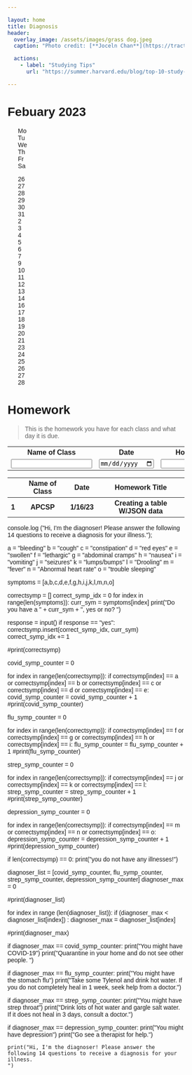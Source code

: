 ```yaml
---

layout: home
title: Diagnosis
header:
  overlay_image: /assets/images/grass dog.jpeg
  caption: "Photo credit: [**Joceln Chan**](https://tractive.com/blog/en/safety/grass-awns-can-be-deadly-dangerous-for-your-dog-2)" 

  actions:
    - label: "Studying Tips"
      url: "https://summer.harvard.edu/blog/top-10-study-tips-to-study-like-a-harvard-student/"

---
```


<head>
<style>
* {box-sizing: border-box;}
ul {list-style-type: none;}
body {font-family: Verdan a, sans-serif;}

.month {
  padding: 70px 25px;
  width: 100%;
  background: ;
  text-align: center;
}

.month ul {
  margin: 0;
  padding: 0;
}

.month ul li {
  color: white;
  font-size: 20px;
  text-transform: uppercase;
  letter-spacing: 3px;
}

.weekdays {
  margin: 0;
  padding: 10px 0;
  background-color: #ddd;
}

.weekdays li {
  display: inline-block;
  width: 13.6%;
  color: #666;
  text-align: center;
}

.days {
  padding: 10px 0;
  background: #eee;
  margin: 0;
}

.days li {
  list-style-type: none;
  display: inline-block;
  width: 13.6%;
  text-align: center;
  margin-bottom: 5px;
  font-size:12px;
  color: #777;
}

.days li .active {
  padding: 5px;
  background: #1abc9c;
  color: white !important
}

/* Add media queries for smaller screens */
@media screen and (max-width:720px) {
  .weekdays li, .days li {width: 13.1%;}
}

@media screen and (max-width: 420px) {
  .weekdays li, .days li {width: 12.5%;}
  .days li .active {padding: 2px;}
}

@media screen and (max-width: 290px) {
  .weekdays li, .days li {width: 12.2%;}
}
</style>
</head>
<body>

<h1>Febuary 2023</h1>

<ul class="weekdays">
  <li>Mo</li>
  <li>Tu</li>
  <li>We</li>
  <li>Th</li>
  <li>Fr</li>
  <li>Sa</li>
</ul>

<ul class="days">  
  <li>26</li>
  <li>27</li>
  <li>28</li>
  <li>29</li>
  <li>30</li>
  <li>31</li>
  <li>2</li>
  <li>3</li>
  <li>4</li>
  <li>5</li>
  <li>6</li>
  <li>7</li>
  <li><span class="active">9</span></li>
  <li>10</li>
  <li>11</li>
  <li>12</li>
  <li>13</li>
  <li>14</li>
  <li>16</li>
  <li>17</li>
  <li>18</li>
  <li>19</li>
  <li>20</li>
  <li>21</li>
  <li>23</li>
  <li>24</li>
  <li>25</li>
  <li>26</li>
  <li>27</li>
  <li>28</li>
</ul>

</body>


# Homework
> This is the homework you have for each class and what day it is due. 

<table>
    <tr>
        <th><label for="nameOfClass">Name of Class</label></th>
        <th><label for="date">Date</label></th>
        <th><label for="homeworkTitle">Homework Title</label></th>
    </tr>
    <tr>
        <td><input type="text" name="nameOfClass" id="name" required></td>
        <td><input type="date" name="date" id="date" placeholder="date" required></td>
        <td><input type="text" name="homeworkTitle"
        id="homeworkTitle" required></td>
        <td ><button onclick="create_User()">Create</button></td>
    </tr>
</table>

<table>
  <thead>
  <tr>
    <th></th>
    <th>Name of Class</th>
    <th>Date</th>
    <th>Homework Title</th>
  </tr>
  </thead>

  <tr>
    <th>1</th>
    <th>APCSP</th>
    <th>1/16/23</th>
    <th>Creating a table W/JSON data</th>
  </tr>
</table>


 console.log ("Hi, I'm the diagnoser! Please answer the following 14 questions to receive a diagnosis for your illness.");

a = "bleeding"
b = "cough"
c = "constipation"
d = "red eyes"
e = "swollen"
f = "lethargic"
g = "abdominal cramps"
h = "nausea"
i = "vomiting"
j = "seizures"
k = "lumps/bumps"
l = "Drooling"
m = "fever"
n = "Abnormal heart rate"
o = "trouble sleeping"


symptoms = [a,b,c,d,e,f,g,h,i,j,k,l,m,n,o]

correctsymp = []
correct_symp_idx = 0
for index in range(len(symptoms)):
  curr_sym = symptoms[index]
  print("Do you have a " + curr_sym + ", yes or no? ")
  
  response = input()
  if response == "yes":
   correctsymp.insert(correct_symp_idx, curr_sym)
   correct_symp_idx += 1
   
#print(correctsymp)

covid_symp_counter = 0


for index in range(len(correctsymp)):
  if correctsymp[index] == a or correctsymp[index] == b or correctsymp[index] == c or correctsymp[index] == d or correctsymp[index] == e:
    covid_symp_counter = covid_symp_counter + 1
#print(covid_symp_counter)
    

flu_symp_counter = 0

for index in range(len(correctsymp)):
  if correctsymp[index] == f or correctsymp[index] == g or correctsymp[index] == h or correctsymp[index] == i:
    flu_symp_counter = flu_symp_counter + 1
#print(flu_symp_counter)


strep_symp_counter = 0

for index in range(len(correctsymp)):
  if correctsymp[index] == j or correctsymp[index] == k or correctsymp[index] == l:
    strep_symp_counter = strep_symp_counter + 1
#print(strep_symp_counter)

depression_symp_counter = 0

for index in range(len(correctsymp)):
  if correctsymp[index] == m or correctsymp[index] == n or correctsymp[index] == o:
    depression_symp_counter = depression_symp_counter + 1
#print(depression_symp_counter)

if len(correctsymp) == 0:
  print("you do not have any illnesses!")



diagnoser_list = [covid_symp_counter, flu_symp_counter, strep_symp_counter, depression_symp_counter]
diagnoser_max = 0

#print(diagnoser_list)

for index in range (len(diagnoser_list)):
  if (diagnoser_max < diagnoser_list[index]) :
    diagnoser_max = diagnoser_list[index]

#print(diagnoser_max)

if diagnoser_max == covid_symp_counter:
    print("You might have COVID-19")
    print("Quarantine in your home and do not see other people. ")

if diagnoser_max == flu_symp_counter:
    print("You might have the stomach flu")
    print("Take some Tylenol and drink hot water. If you do not completely heal in 1 week, seek help from a doctor.")

if diagnoser_max == strep_symp_counter:
    print("You might have strep throat")
    print("Drink lots of hot water and gargle salt water. If it does not heal in 3 days, consult a doctor.")

if diagnoser_max == depression_symp_counter:
    print("You might have depression")
    print("Go see a therapist for help.")

    print("Hi, I'm the diagnoser! Please answer the following 14 questions to receive a diagnosis for your illness.                                                                                                                                                         ") 

<div>